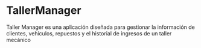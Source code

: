 # TallerManager
Taller Manager es una aplicación diseñada para gestionar la información de clientes, vehículos, repuestos y el historial de ingresos de un taller mecánico
